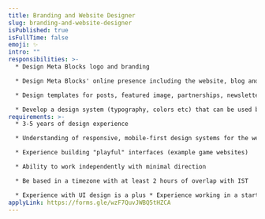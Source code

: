 ```yaml
---
title: Branding and Website Designer
slug: branding-and-website-designer
isPublished: true
isFullTime: false
emoji: ✨
intro: ""
responsibilities: >-
  * Design Meta Blocks logo and branding 

  * Design Meta Blocks' online presence including the website, blog and social profiles 

  * Design templates for posts, featured image, partnerships, newsletters, announcements, etc 

  * Develop a design system (typography, colors etc) that can be used by the UI designers
requirements: >-
  * 3-5 years of design experience 

  * Understanding of responsive, mobile-first design systems for the web 

  * Experience building "playful" interfaces (example game websites) 

  * Ability to work independently with minimal direction 

  * Be based in a timezone with at least 2 hours of overlap with IST 

  * Experience with UI design is a plus * Experience working in a startup environment is a plus
applyLink: https://forms.gle/wzF7QuvJWBQ5tHZCA
---
```

